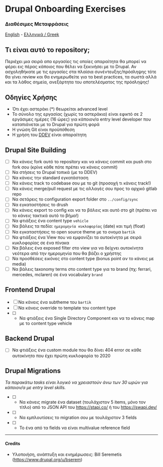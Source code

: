 # Drupal Onboarding Exercises

### Διαθέσιμες Μεταφράσεις

[English](README.md) - [Ελληνικά / Greek](README.el.md)

## Τι είναι αυτό το repository;

Περιέχει μια σειρά απο εργασίες τις οποίες απαραίτητα θα μπορεί να φέρει εις πέρας κάποιος που θέλει να ξεκινήσει με το Drupal.
Αν ασχοληθήκατε με τις εργασίες στα πλαίσια συνέντευξης/πρόσληψης τότε θα γίνει review και θα ενημερωθείτε για τα best practices,
τα σωστά αλλά και τα λάθος σημεία, ανεξάρτητα του αποτελέσματος της πρόσληψης!

## Οδηγίες Χρήσης

- Ότι έχει αστεράκι (*) θεωρείται advanced level
- Το σύνολο της εργασίας (χωρίς τα αστεράκια) είναι εφικτό σε 2 εργάσιμες ημέρες (16 ώρες) για κάποιον/α entry level developer που καταπιάνεται με το Drupal για πρώτη φορά
- Η γνώση Git είναι προϋπόθεση
- Η χρήση του [DDEV](https://github.com/ddev/ddev) είναι απαραίτητη

## Drupal Site Building

- [ ] Να κάνεις fork αυτό το repository και να κάνεις commit και push στο fork σου (κρίνε κάθε πότε πρέπει να κάνεις commit)
- [ ] Να στήσεις το Drupal τοπικά (με το DDEV)
- [ ] Να κάνεις την standard εγκατάσταση
- [ ] Να κάνεις track το codebase σου με το git (προσοχή τι κάνεις track!)
- [ ] Να κάνεις merge/pull request με τις αλλαγές σου προς το αρχικό gitlab repo
- [ ] Να σετάρεις το configuration export folder στο `../config/sync`
- [ ] Να εγκαταστήσεις το drush
- [ ] Να κάνεις export το config και να το βάλεις και αυτό στο git (πρέπει να το κάνεις τακτικά αυτό το βήμα!)
- [ ] Να φτιάξεις ένα content type `vehicle`
- [ ] Να βάλεις τα πεδία: `ημερομηνία κυκλοφορίας` (date) και τιμή (float)
- [ ] Να εγκαταστήσεις το open source theme με το ονομα `bartik`
- [ ] Να φτιάξεις ένα View που να εμφανίζει τα αυτοκίνητα με σειρά κυκλοφορίας σε ένα πίνακα
- [ ] Να βάλεις ένα exposed filter στο view για να δείχνει αυτοκίνητα νεότερα από την ημερομηνία που θα βάζει ο χρήστης 
- [ ] Να προσθέσεις εικόνες στο content type (bonus point αν το κάνεις με media)
- [ ] Να βάλεις taxonomy terms στο content type για το brand (πχ: ferrari, mercedes, mclaren) σε ένα vocabulary `brand`

## Frontend Drupal

- [ ] Να κάνεις ένα subtheme του `bartik`
- [ ] Να κάνεις override το template του content type
- [ ] * Να φτιάξεις ένα Single Directory Component και να το κάνεις map με το content type vehicle

## Backend Drupal
  
- [ ] Να φτιάξεις ένα custom module που θα δίνει 404 error σε κάθε αυτοκίνητο που έχει πρώτη κυκλοφορία το 2020

## Drupal Migrations

_Τα παρακάτω tasks είναι λογικό να χρειαστούν άνω των 30 ωρών για κάποιον/α με entry level skills._

- [ ] * Να κάνεις migrate ένα dataset (τουλάχιστον 5 items, μόνο τον τίτλο) από το JSON API του https://stapi.co/ ή του https://swapi.dev/
- [ ] * Να εμπλουτίσεις το migration σου με τουλάχιστον 3 fields
- [ ] * Το ένα από τα fields να είναι multivalue reference field

---

#### Credits

- Υλοποιήση, ανάπτυξη και ενημέρωσεις: Bill Seremetis (https://www.drupal.org/u/bserem)
